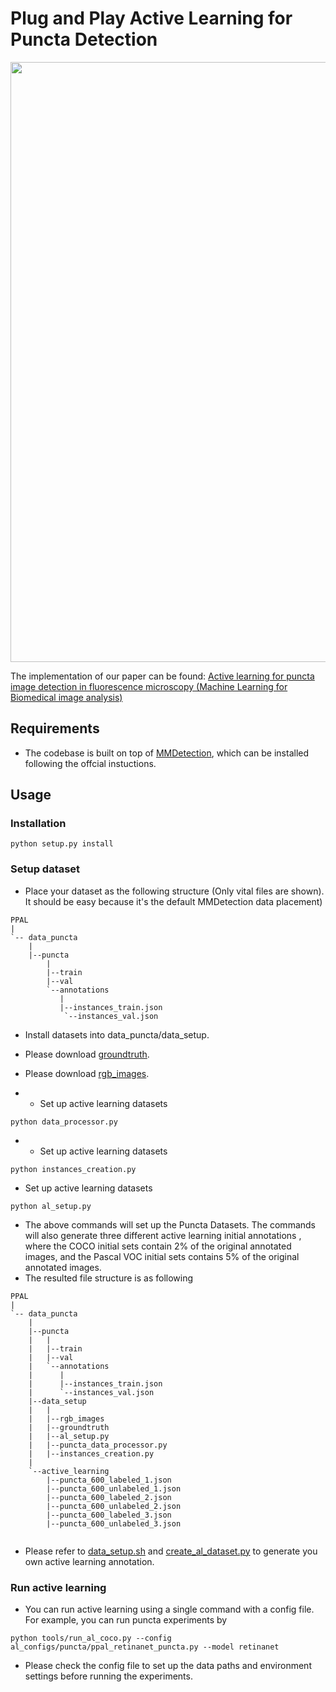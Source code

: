 # Plug and Play Active Learning for Puncta Detection
<p align="center">
<img src="resources/intro_new.png" style="width:960px;"/>
</p>

The implementation of our paper can be found: [Active learning for puncta image detection in fluorescence microscopy (Machine Learning for Biomedical image analysis)](https://drive.google.com/file/d/1vUcAgI9RkuAwd6G2S9RmiFT8DdVqxAaz/view?usp=drive_link)

## Requirements

- The codebase is built on top of [MMDetection](https://github.com/open-mmlab/mmdetection), which can be installed following the offcial instuctions.

## Usage

### Installation
```shell
python setup.py install
```

### Setup dataset
- Place your dataset as the following structure (Only vital files are shown). It should be easy because it's the default MMDetection data placement)
```
PPAL
|
`-- data_puncta
    |
    |--puncta
        |
        |--train
        |--val
        `--annotations
           |
           |--instances_train.json
            `--instances_val.json
``` 
- Install datasets into data_puncta/data_setup.
- Please download [groundtruth]([https://drive.google.com/file/d/1GIAmjGbg47dZFJjGYf2p-dU1z4V7pACQ/view?usp=sharing](https://drive.google.com/drive/folders/17i6LFeFjIkh8lkjx2L14xXGF_YzKojgh?usp=drive_link)).
- Please download [rgb_images](https://drive.google.com/drive/folders/1dj2ClENCNLw1tTh_XigfcgBpmJx0dQm5?usp=drive_link).

- - Set up active learning datasets
```shell
python data_processor.py
```

- - Set up active learning datasets
```shell
python instances_creation.py
```
  
- Set up active learning datasets
```shell
python al_setup.py 
```

- The above commands will set up the Puncta Datasets. The commands will also generate three different active learning initial annotations , where the COCO initial sets contain 2% of the original annotated images, and the Pascal VOC initial sets contains 5% of the original annotated images. 
- The resulted file structure is as following
```
PPAL
|
`-- data_puncta
    |
    |--puncta
    |   |
    |   |--train
    |   |--val
    |   `--annotations
    |      |
    |      |--instances_train.json
    |      `--instances_val.json
    |--data_setup
    |   |
    |   |--rgb_images
    |   |--groundtruth
    |   |--al_setup.py
    |   |--puncta_data_processor.py
    |   |--instances_creation.py
    |
    `--active_learning
        |--puncta_600_labeled_1.json
        |--puncta_600_unlabeled_1.json
        |--puncta_600_labeled_2.json
        |--puncta_600_unlabeled_2.json
        |--puncta_600_labeled_3.json
        |--puncta_600_unlabeled_3.json
      
```
- Please refer to [data_setup.sh](https://github.com/ChenhongyiYang/PPAL/blob/main/tools/al_data/data_setup.sh) and [create_al_dataset.py](https://github.com/ChenhongyiYang/PPAL/blob/main/tools/al_data/create_al_dataset.py) to generate you own active learning annotation.
### Run active learning
- You can run active learning using a single command with a config file. For example, you can run puncta experiments by
```shell
python tools/run_al_coco.py --config al_configs/puncta/ppal_retinanet_puncta.py --model retinanet
```
- Please check the config file to set up the data paths and environment settings before running the experiments.

